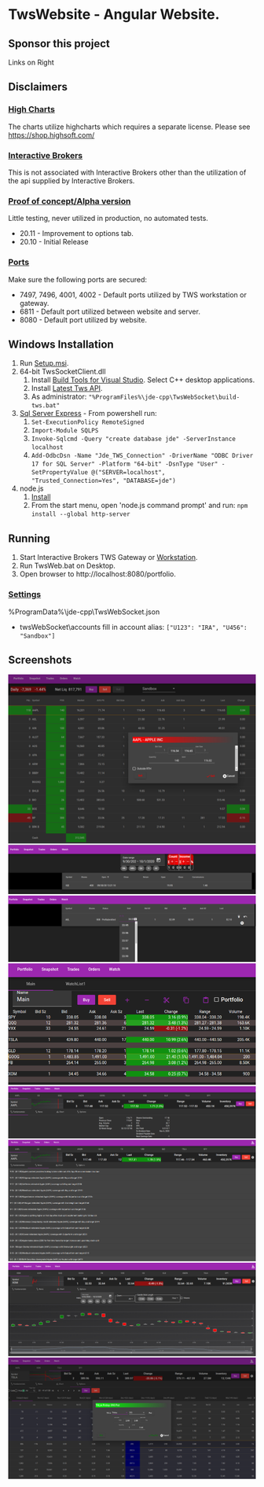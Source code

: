 # TwsWebsite - Angular Website.

## Sponsor this project
Links on Right

## Disclaimers
### <ins>High Charts</ins>
The charts utilize highcharts which requires a separate license.  Please see https://shop.highsoft.com/
###  <ins>Interactive Brokers</ins>
This is not associated with Interactive Brokers other than the utilization of the api supplied by Interactive Brokers.
###  <ins>Proof of concept/Alpha version </ins>
Little testing, never utilized in production, no automated tests.
* 20.11 - Improvement to options tab.
* 20.10 - Initial Release
###  <ins>Ports</ins>
Make sure the following ports are secured:
* 7497, 7496, 4001, 4002 - Default ports utilized by TWS workstation or gateway.
* 6811 - Default port utilized between website and server.
* 8080 - Default port utilized by website.

## Windows Installation
1. Run [Setup.msi](https://github.com/Jde-cpp/TwsWebsite/releases).
2. 64-bit TwsSocketClient.dll
    1. Install [Build Tools for Visual Studio](https://visualstudio.microsoft.com/downloads/?q=build+tools#build-tools-for-visual-studio-2022).  Select C++ desktop applications.
	 2. Install [Latest Tws API](https://interactivebrokers.github.io/).
	 3. As administrator:  `"%ProgramFiles%\jde-cpp\TwsWebSocket\build-tws.bat"`
3. [Sql Server Express](https://www.microsoft.com/en-us/sql-server/sql-server-downloads) - From powershell run:
    1. `Set-ExecutionPolicy RemoteSigned`
    2. `Import-Module SQLPS`
    3. `Invoke-Sqlcmd -Query "create database jde" -ServerInstance localhost`
    4. `Add-OdbcDsn -Name "Jde_TWS_Connection" -DriverName "ODBC Driver 17 for SQL Server" -Platform "64-bit" -DsnType "User" -SetPropertyValue @("SERVER=localhost", "Trusted_Connection=Yes", "DATABASE=jde")`
4. node.js
    1. [Install](https://nodejs.org/en/)
	 2.  From the start menu, open 'node.js command prompt' and run:  `npm install --global http-server`

## Running
1.  Start Interactive Brokers TWS Gateway or [Workstation](https://www.interactivebrokers.com/en/trading/tws-updateable-latest.php).
2.  Run TwsWeb.bat on Desktop.
3.  Open browser to http://localhost:8080/portfolio.
### <ins>Settings</ins>
%ProgramData%\jde-cpp\TwsWebSocket.json
* twsWebSocket\accounts fill in account alias:  `["U123": "IRA", "U456": "Sandbox"]`

## Screenshots
![Portfolio](Portfolio.png "Portfolio")
![Trades](Trades.png "Trades")
![Orders](Orders.png "Orders")
![Watchlist](Watchlist.png "Watchlist")
![Fundamentals](Fundamentals.png "Fundamentals")
![News](News.png "News")
![Chart](Chart.png "Chart")
![Options](Options.png "Options")
